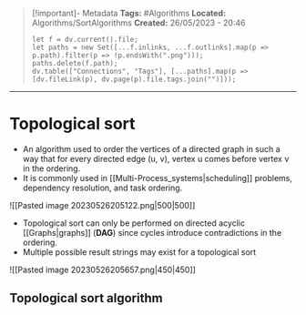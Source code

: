 > [!important]- Metadata
> **Tags:** #Algorithms 
> **Located:** Algorithms/SortAlgorithms
> **Created:** 26/05/2023 - 20:46
> ```dataviewjs
> let f = dv.current().file;
> let paths = new Set([...f.inlinks, ...f.outlinks].map(p => p.path).filter(p => !p.endsWith(".png")));
> paths.delete(f.path);
> dv.table(["Connections", "Tags"], [...paths].map(p => [dv.fileLink(p), dv.page(p).file.tags.join("")]));
> ```

___
# Topological sort
-   An algorithm used to order the vertices of a directed graph in such a way that for every directed edge (u, v), vertex u comes before vertex v in the ordering.
-   It is commonly used in [[Multi-Process_systems|scheduling]] problems, dependency resolution, and task ordering.


![[Pasted image 20230526205122.png|500|500]]
-   Topological sort can only be performed on directed acyclic [[Graphs|graphs]] (**DAG**) since cycles introduce contradictions in the ordering.
- Multiple possible result strings may exist for a topological sort

![[Pasted image 20230526205657.png|450|450]]

## Topological sort algorithm 
```python

```